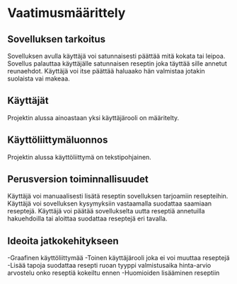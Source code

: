 # Vaatimusmäärittely

## Sovelluksen tarkoitus
Sovelluksen avulla käyttäjä voi satunnaisesti päättää mitä kokata tai leipoa. Sovellus palauttaa käyttäjälle satunnaisen reseptin joka täyttää sille annetut reunaehdot.
Käyttäjä voi itse päättää haluaako hän valmistaa jotakin suolaista vai makeaa.

## Käyttäjät
Projektin alussa ainoastaan yksi käyttäjärooli on määritelty.

## Käyttöliittymäluonnos
Projektin alussa käyttöliittymä on tekstipohjainen.

## Perusversion toiminnallisuudet
Käyttäjä voi manuaalisesti lisätä reseptin sovelluksen tarjoamiin resepteihin.
Käyttäjä voi sovelluksen kysymyksiin vastaamalla suodattaa saamiaan reseptejä.
Käyttäjä voi päätää sovellukselta uutta reseptiä annetuilla hakuehdoilla tai aloittaa suodattaa reseptejä eri tavalla.

## Ideoita jatkokehitykseen
 -Graafinen käyttöliittymää
 -Toinen käyttäjärooli joka ei voi muuttaa reseptejä
 -Lisää tapoja suodattaa resepti
	ruoan tyyppi
	valmistusaika
	hinta-arvio
	arvostelu
	onko reseptiä kokeiltu ennen
 -Huomioiden lisääminen reseptiin
